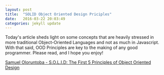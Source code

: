 ```yaml
---
layout: post
title:  "SOLID Object Oriented Design Priciples"
date:   2016-03-22 20:03:49
categories: jekyll update
---
```

Today's article sheds light on some concepts that are heavily stressed in more traditional Object-Oriented Languages and not as much in Javascript. With that said, OOD Principles are key to the making of any good programmer. Please read, and I hope you enjoy!

[Samuel Oloruntoba - S.O.L.I.D: The First 5 Principles of Object Oriented Design](https://scotch.io/bar-talk/s-o-l-i-d-the-first-five-principles-of-object-oriented-design) 












